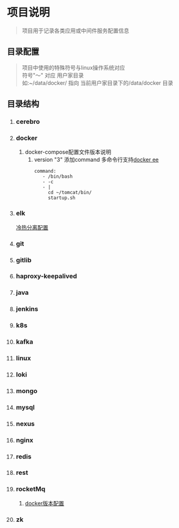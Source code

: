 # 项目说明  
> 项目用于记录各类应用或中间件服务配置信息  
## 目录配置
>项目中使用的特殊符号与linux操作系统对应  
符号"～" 对应 用户家目录  
如:~/data/docker/ 指向 当前用户家目录下的/data/docker 目录

## 目录结构  
1. ### cerebro  
2. ### docker  
   1. docker-compose配置文件版本说明
      1. version "3" 添加command 多命令行支持[docker ee](https://docs.docker.com/ee/)
         ```shell
         command:
            - /bin/bash
            - -c
            - |
              cd ~/tomcat/bin/
              startup.sh
         ```
3. ### elk
   [冷热分离配置](https://blog.csdn.net/weixin_34361881/article/details/86131416?utm_medium=distribute.pc_relevant.none-task-blog-OPENSEARCH-1.nonecase&depth_1-utm_source=distribute.pc_relevant.none-task-blog-OPENSEARCH-1.nonecase)
4. ### git
5. ### gitlib
6. ### haproxy-keepalived
7. ### java
8. ### jenkins
9. ### k8s
10. ### kafka
11. ### linux 
12. ### loki
13. ### mongo
14. ### mysql
15. ### nexus
16. ### nginx
17. ### redis
18. ### rest
19. ### rocketMq
     1. [docker版本配置](https://github.com/apache/rocketmq-docker)
20. ### zk
 

